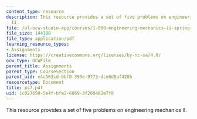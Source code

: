 ```yaml
---
content_type: resource
description: This resource provides a set of five problems on engineering mechanics
  II.
file: /ol-ocw-studio-app/courses/1-060-engineering-mechanics-ii-spring-2006/1c0276505e4fbfa260693f200482e7f8_ps7.pdf
file_size: 144188
file_type: application/pdf
learning_resource_types:
- Assignments
license: https://creativecommons.org/licenses/by-nc-sa/4.0/
ocw_type: OCWFile
parent_title: Assignments
parent_type: CourseSection
parent_uid: e4c563cd-0bf0-393e-9773-dce6d8af420b
resourcetype: Document
title: ps7.pdf
uid: 1c027650-5e4f-bfa2-6069-3f200482e7f8
---
```

This resource provides a set of five problems on engineering mechanics II.
